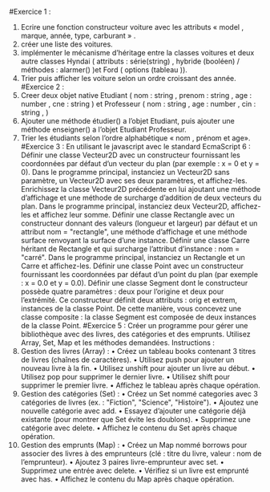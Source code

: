 #Exercice 1 :
1. Ecrire une fonction constructeur voiture avec les attributs « model , marque, année, type,
carburant » .
2. créer une liste des voitures.
3. implémenter le mécanisme d’héritage entre la classes voitures et deux autre classes Hyndai
( attributs : série(string) , hybride (booléen) / méthodes : alarmer() )et Ford ( options (tableau )).
4. Trier puis afficher les voiture selon un ordre croissant des année.
#Exercice 2 :
1. Creer deux objet native Etudiant ( nom : string , prenom : string , age : number , cne : string ) et
Professeur ( nom : string , age : number , cin : string , )
2. Ajouter une méthode étudier() a l’objet Etudiant, puis ajouter une méthode enseigner() a l’objet
Etudiant Professeur.
3. Trier les étudiants selon l’ordre alphabétique « nom , prénom et age».
#Exercice 3 :
En utilisant le javascript avec le standard EcmaScript 6 :
Définir une classe Vecteur2D avec un constructeur fournissant les coordonnées par défaut d’un
vecteur du plan (par exemple : x = 0 et y = 0).
Dans le programme principal, instanciez un Vecteur2D sans paramètre, un Vecteur2D avec ses deux
paramètres, et affichez-les.
Enrichissez la classe Vecteur2D précédente en lui ajoutant une méthode d’affichage et une méthode
de surcharge d’addition de deux vecteurs du plan.
Dans le programme principal, instanciez deux Vecteur2D, affichez-les et affichez leur somme.
Définir une classe Rectangle avec un constructeur donnant des valeurs (longueur et largeur) par
défaut et un attribut nom = "rectangle", une méthode d’affichage et une méthode surface renvoyant
la surface d’une instance.
Définir une classe Carre héritant de Rectangle et qui surcharge l’attribut d’instance : nom = "carré".
Dans le programme principal, instanciez un Rectangle et un Carre et affichez-les.
Définir une classe Point avec un constructeur fournissant les coordonnées par défaut d’un point du
plan (par exemple : x = 0.0 et y = 0.0).
Définir une classe Segment dont le constructeur possède quatre paramètres : deux pour l’origine et
deux pour l’extrémité. Ce constructeur définit deux attributs : orig et extrem, instances de la classe
Point. De cette manière, vous concevez une classe composite : la classe Segment est composée de
deux instances de la classe Point.
#Exercice 5 :
Créer un programme pour gérer une bibliothèque avec des livres, des catégories et des emprunts.
Utilisez Array, Set, Map et les méthodes demandées.
Instructions :
1. Gestion des livres (Array) :
• Créez un tableau books contenant 3 titres de livres (chaînes de caractères).
• Utilisez push pour ajouter un nouveau livre à la fin.
• Utilisez unshift pour ajouter un livre au début.
• Utilisez pop pour supprimer le dernier livre.
• Utilisez shift pour supprimer le premier livre.
• Affichez le tableau après chaque opération.
2. Gestion des catégories (Set) :
• Créez un Set nommé categories avec 3 catégories de livres (ex. : "Fiction",
"Science", "Histoire").
• Ajoutez une nouvelle catégorie avec add.
• Essayez d’ajouter une catégorie déjà existante (pour montrer que Set évite les
doublons).
• Supprimez une catégorie avec delete.
• Affichez le contenu du Set après chaque opération.
3. Gestion des emprunts (Map) :
• Créez un Map nommé borrows pour associer des livres à des emprunteurs (clé : titre
du livre, valeur : nom de l’emprunteur).
• Ajoutez 3 paires livre-emprunteur avec set.
• Supprimez une entrée avec delete.
• Vérifiez si un livre est emprunté avec has.
• Affichez le contenu du Map après chaque opération.
